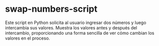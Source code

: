 # swap-numbers-script
Este script en Python solicita al usuario ingresar dos números y luego intercambia sus valores. Muestra los valores antes y después del intercambio, proporcionando una forma sencilla de ver cómo cambian los valores en el proceso.
